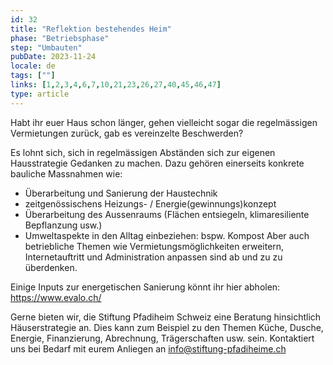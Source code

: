 ```yaml
---
id: 32
title: "Reflektion bestehendes Heim"
phase: "Betriebsphase"
step: "Umbauten"
pubDate: 2023-11-24
locale: de
tags: [""]
links: [1,2,3,4,6,7,10,21,23,26,27,40,45,46,47]
type: article
---
```


Habt ihr euer Haus schon länger, gehen vielleicht sogar die regelmässigen Vermietungen zurück, gab es vereinzelte Beschwerden?

Es lohnt sich, sich in regelmässigen Abständen sich zur eigenen Hausstrategie Gedanken zu machen. Dazu gehören einerseits konkrete bauliche Massnahmen wie:
- Überarbeitung und Sanierung der Haustechnik
- zeitgenössischens Heizungs- / Energie(gewinnungs)konzept
- Überarbeitung des Aussenraums (Flächen entsiegeln, klimaresiliente Bepflanzung usw.)
- Umweltaspekte in den Alltag einbeziehen: bspw. Kompost
Aber auch betriebliche Themen wie Vermietungsmöglichkeiten erweitern, Internetauftritt und Administration anpassen sind ab und zu zu überdenken.

Einige Inputs zur energetischen Sanierung könnt ihr hier abholen: https://www.evalo.ch/

Gerne bieten wir, die Stiftung Pfadiheim Schweiz eine Beratung hinsichtlich Häuserstrategie an. Dies kann zum Beispiel zu den Themen Küche, Dusche, Energie, Finanzierung, Abrechnung, Trägerschaften usw. sein. Kontaktiert uns bei Bedarf mit eurem Anliegen an info@stiftung-pfadiheime.ch
